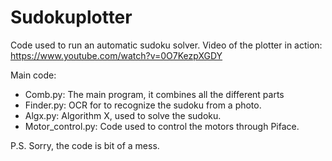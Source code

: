 Sudokuplotter
=============

Code used to run an automatic sudoku solver.
Video of the plotter in action: https://www.youtube.com/watch?v=0O7KezpXGDY

Main code:

* Comb.py: The main program, it combines all the different parts
* Finder.py: OCR for to recognize the sudoku from a photo.
* Algx.py: Algorithm X, used to solve the sudoku. 
* Motor_control.py: Code used to control the motors through Piface.


P.S. Sorry, the code is bit of a mess.
